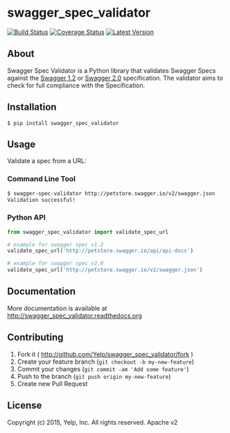 # swagger_spec_validator
[![Build Status](https://github.com/Yelp/swagger_spec_validator/workflows/build/badge.svg?branch=master)](https://github.com/Yelp/swagger_spec_validator/actions?query=workflow%3Abuild)
[![Coverage Status](https://coveralls.io/repos/Yelp/swagger_spec_validator/badge.svg)](https://coveralls.io/r/Yelp/swagger_spec_validator)
[![Latest Version](https://img.shields.io/pypi/v/swagger_spec_validator.svg)](https://pypi.python.org/pypi/swagger_spec_validator/)

## About

Swagger Spec Validator is a Python library that validates Swagger Specs against the [Swagger 1.2](https://github.com/swagger-api/swagger-spec/blob/master/versions/1.2.md) or [Swagger 2.0](https://github.com/swagger-api/swagger-spec/blob/master/versions/2.0.md) specification.  The validator aims to check for full compliance with the Specification.

## Installation

    $ pip install swagger_spec_validator

## Usage

Validate a spec from a URL:

### Command Line Tool

```bash
$ swagger-spec-validator http://petstore.swagger.io/v2/swagger.json
Validation successful!
```

### Python API

```python
from swagger_spec_validator import validate_spec_url

# example for swagger spec v1.2
validate_spec_url('http://petstore.swagger.io/api/api-docs')

# example for swagger spec v2.0
validate_spec_url('http://petstore.swagger.io/v2/swagger.json')
```

## Documentation

More documentation is available at http://swagger_spec_validator.readthedocs.org

## Contributing

1. Fork it ( http://github.com/Yelp/swagger_spec_validator/fork )
2. Create your feature branch (`git checkout -b my-new-feature`)
3. Commit your changes (`git commit -am 'Add some feature'`)
4. Push to the branch (`git push origin my-new-feature`)
5. Create new Pull Request

## License

Copyright (c) 2015, Yelp, Inc. All rights reserved.
Apache v2
